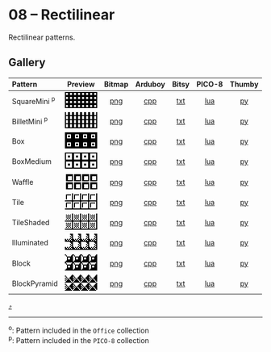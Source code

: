 # 08 – Rectilinear

Rectilinear patterns.

## Gallery

| Pattern | Preview | Bitmap | Arduboy | Bitsy | PICO-8 | Thumby |
| :--- | :---: | :---: | :---: | :---: | :---: | :---: |
| SquareMini <sup>p</sup>| <img src="../previews/SquareMini.png" width="64" height="32" loading="lazy" alt="" role="none"> | [png](png/SquareMini.png) | [cpp](Rectilinear.h#L12-L24) | [txt](Rectilinear.bitsy.txt#L5-L14) | [lua](rectilinear.p8.lua#L7-L20) | [py](Rectilinear.thumby.py#L5-L16) |
| BilletMini <sup>p</sup>| <img src="../previews/BilletMini.png" width="64" height="32" loading="lazy" alt="" role="none"> | [png](png/BilletMini.png) | [cpp](Rectilinear.h#L26-L38) | [txt](Rectilinear.bitsy.txt#L16-L25) | [lua](rectilinear.p8.lua#L22-L35) | [py](Rectilinear.thumby.py#L18-L29) |
| Box | <img src="../previews/Box.png" width="64" height="32" loading="lazy" alt="" role="none"> | [png](png/Box.png) | [cpp](Rectilinear.h#L40-L51) | [txt](Rectilinear.bitsy.txt#L27-L36) | [lua](rectilinear.p8.lua#L37-L49) | [py](Rectilinear.thumby.py#L31-L42) |
| BoxMedium | <img src="../previews/BoxMedium.png" width="64" height="32" loading="lazy" alt="" role="none"> | [png](png/BoxMedium.png) | [cpp](Rectilinear.h#L53-L64) | [txt](Rectilinear.bitsy.txt#L38-L47) | [lua](rectilinear.p8.lua#L51-L63) | [py](Rectilinear.thumby.py#L44-L55) |
| Waffle | <img src="../previews/Waffle.png" width="64" height="32" loading="lazy" alt="" role="none"> | [png](png/Waffle.png) | [cpp](Rectilinear.h#L66-L77) | [txt](Rectilinear.bitsy.txt#L49-L58) | [lua](rectilinear.p8.lua#L65-L77) | [py](Rectilinear.thumby.py#L57-L68) |
| Tile | <img src="../previews/Tile.png" width="64" height="32" loading="lazy" alt="" role="none"> | [png](png/Tile.png) | [cpp](Rectilinear.h#L79-L90) | [txt](Rectilinear.bitsy.txt#L60-L69) | [lua](rectilinear.p8.lua#L79-L91) | [py](Rectilinear.thumby.py#L70-L81) |
| TileShaded | <img src="../previews/TileShaded.png" width="64" height="32" loading="lazy" alt="" role="none"> | [png](png/TileShaded.png) | [cpp](Rectilinear.h#L92-L103) | [txt](Rectilinear.bitsy.txt#L71-L80) | [lua](rectilinear.p8.lua#L93-L105) | [py](Rectilinear.thumby.py#L83-L94) |
| Illuminated | <img src="../previews/Illuminated.png" width="64" height="32" loading="lazy" alt="" role="none"> | [png](png/Illuminated.png) | [cpp](Rectilinear.h#L105-L116) | [txt](Rectilinear.bitsy.txt#L82-L91) | [lua](rectilinear.p8.lua#L107-L119) | [py](Rectilinear.thumby.py#L96-L107) |
| Block | <img src="../previews/Block.png" width="64" height="32" loading="lazy" alt="" role="none"> | [png](png/Block.png) | [cpp](Rectilinear.h#L118-L129) | [txt](Rectilinear.bitsy.txt#L93-L102) | [lua](rectilinear.p8.lua#L121-L133) | [py](Rectilinear.thumby.py#L109-L120) |
| BlockPyramid | <img src="../previews/BlockPyramid.png" width="64" height="32" loading="lazy" alt="" role="none"> | [png](png/BlockPyramid.png) | [cpp](Rectilinear.h#L131-L142) | [txt](Rectilinear.bitsy.txt#L104-L113) | [lua](rectilinear.p8.lua#L135-L147) | [py](Rectilinear.thumby.py#L122-L133) |

[`⤴`](#gallery)

---

<sup>o</sup>: Pattern included in the `Office` collection  
<sup>p</sup>: Pattern included in the `PICO-8` collection 

<br>
